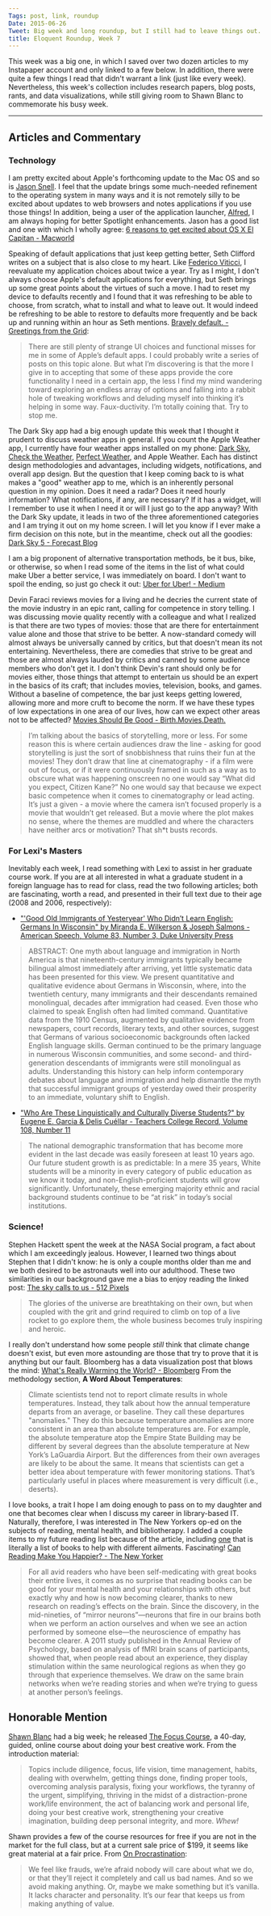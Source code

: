 ```yaml
---
Tags: post, link, roundup
Date: 2015-06-26
Tweet: Big week and long roundup, but I still had to leave things out. Also, a shout out to @shawnblanc.
title: Eloquent Roundup, Week 7
---
```


This week was a big one, in which I saved over two dozen articles to my Instapaper account and only linked to a few below. In addition, there were quite a few things I read that didn't warrant a link (just like every week). Nevertheless, this week's collection includes research papers, blog posts, rants, and data visualizations, while still giving room to Shawn Blanc to commemorate his busy week.

---

## Articles and Commentary
### Technology
I am pretty excited about Apple's forthcoming update to the Mac OS and so is [Jason Snell](http://sixcolors.com). I feel that the update brings some much-needed refinement to the operating system in many ways and it is not remotely silly to be excited about updates to web browsers and notes applications if you use those things! In addition, being a user of the application launcher, [Alfred](http://www.alfredapp.com), I am always hoping for better Spotlight enhancements. Jason has a good list and one with which I wholly agree: [6 reasons to get excited about OS X El Capitan - Macworld](http://www.macworld.com/article/2939753/6-reasons-to-get-excited-about-os-x-el-capitan.html)

Speaking of default applications that just keep getting better, Seth Clifford writes on a subject that is also close to my heart. Like [Federico Viticci](http://www.macstories.net/linked/reconsidering-apples-default-apps/ "Reconsidering Apple’s Default Apps - MacStories"), I reevaluate my application choices about twice a year. Try as I might, I don't always choose Apple's default applications for everything, but Seth brings up some great points about the virtues of such a move. I had to reset my device to defaults recently and I found that it was refreshing to be able to choose, from scratch, what to install and what to leave out. It would indeed be refreshing to be able to restore to defaults more frequently and be back up and running within an hour as Seth mentions. [Bravely default. - Greetings from the Grid](http://sethclifford.me/2015/06/bravely-default/):

> There are still plenty of strange UI choices and functional misses for me in some of Apple’s default apps. I could probably write a series of posts on this topic alone. But what I’m discovering is that the more I give in to accepting that some of these apps provide the core functionality I need in a certain app, the less I find my mind wandering toward exploring an endless array of options and falling into a rabbit hole of tweaking workflows and deluding myself into thinking it’s helping in some way. Faux-ductivity. I’m totally coining that. Try to stop me.

The Dark Sky app had a big enough update this week that I thought it prudent to discuss weather apps in general. If you count the Apple Weather app, I currently have four weather apps installed on my phone: [Dark Sky](http://darkskyapp.com), [Check the Weather](http://checktheweather.co), [Perfect Weather](http://contrast.co/perfect-weather/), and Apple Weather. Each has distinct design methodologies and advantages, including widgets, notifications, and overall app design. But the question that I keep coming back to is what makes a "good" weather app to me, which is an inherently personal question in my opinion. Does it need a radar? Does it need hourly information? What notifications, if any, are necessary? If it has a widget, will I remember to use it when I need it or will I just go to the app anyway? With the Dark Sky update, it leads in two of the three aforementioned categories and I am trying it out on my home screen. I will let you know if I ever make a firm decision on this note, but in the meantime, check out all the goodies: [Dark Sky 5 - Forecast Blog](http://blog.forecast.io/dark-sky-5/)

I am a big proponent of alternative transportation methods, be it bus, bike, or otherwise, so when I read some of the items in the list of what could make Uber a better service, I was immediately on board. I don't want to spoil the ending, so just go check it out: [Uber for Uber! - Medium](https://medium.com/message/uber-for-uber-9c41298e3f7f)

Devin Faraci reviews movies for a living and he decries the current state of the movie industry in an epic rant, calling for competence in story telling. I was discussing movie quality recently with a colleague and what I realized is that there are two types of movies: those that are there for entertainment value alone and those that strive to be better. A now-standard comedy will almost always be universally canned by critics, but that doesn't mean its not entertaining. Nevertheless, there are comedies that strive to be great and those are almost always lauded by critics and canned by some audience members who don't get it. I don't think Devin's rant should only be for movies either, those things that attempt to entertain us should be an expert in the basics of its craft; that includes movies, television, books, and games. Without a baseline of competence, the bar just keeps getting lowered, allowing more and more cruft to become the norm. If we have these types of low expectations in one area of our lives, how can we expect other areas not to be affected? [Movies Should Be Good - Birth.Movies.Death.](http://birthmoviesdeath.com/2015/06/25/movies-should-be-good)

> I’m talking about the basics of storytelling, more or less. For some reason this is where certain audiences draw the line - asking for good storytelling is just the sort of snobbishness that ruins their fun at the movies! They don’t draw that line at cinematography - if a film were out of focus, or if it were continuously framed in such as a way as to obscure what was happening onscreen no one would say “What did you expect, Citizen Kane?” No one would say that because we expect basic competence when it comes to cinematography or lead acting. It’s just a given - a movie where the camera isn’t focused properly is a movie that wouldn’t get released. But a movie where the plot makes no sense, where the themes are muddled and where the characters have neither arcs or motivation? That sh*t busts records.

### For Lexi's Masters
Inevitably each week, I read something with Lexi to assist in her graduate course work. If you are at all interested in what a graduate student in a foreign language has to read for class, read the two following articles; both are fascinating, worth a read, and presented in their full text due to their age (2008 and 2006, respectively):

+ ["'Good Old Immigrants of Yesteryear' Who Didn’t Learn English: Germans In Wisconsin" by Miranda E. Wilkerson & Joseph Salmons - American Speech, Volume 83, Number 3, Duke University Press](http://americanspeech.dukejournals.org/content/83/3/259.full.pdf+html)

> ABSTRACT: One myth about language and immigration in North America is that nineteenth-century immigrants typically became bilingual almost immediately after arriving, yet little systematic data has been presented for this view. We present quantitative and qualitative evidence about Germans in Wisconsin, where, into the twentieth century, many immigrants and their descendants remained monolingual, decades after immigration had ceased. Even those who claimed to speak English often had limited command. Quantitative data from the 1910 Census, augmented by qualitative evidence from newspapers, court records, literary texts, and other sources, suggest that Germans of various socioeconomic backgrounds often lacked English language skills. German continued to be the primary language in numerous Wisconsin communities, and some second- and third-generation descendants of immigrants were still monolingual as adults. Understanding this history can help inform contemporary debates about language and immigration and help dismantle the myth that successful immigrant groups of yesterday owed their prosperity to an immediate, voluntary shift to English.

+ ["Who Are These Linguistically and Culturally Diverse Students?" by Eugene E. Garcia & Delis Cuéllar - Teachers College Record, Volume 108, Number 11](http://www.tcrecord.org/library/content.asp?contentid=12803)

> The national demographic transformation that has become more evident in the last decade was easily foreseen at least 10 years ago. Our future student growth is as predictable: In a mere 35 years, White students will be a minority in every category of public education as we know it today, and non-English-proficient students will grow significantly. Unfortunately, these emerging majority ethnic and racial background students continue to be “at risk” in today’s social institutions.

### Science!
Stephen Hackett spent the week at the NASA Social program, a fact about which I am exceedingly jealous. However, I learned two things about Stephen that I didn't know: he is only a couple months older than me and we both desired to be astronauts well into our adulthood. These two similarities in our background gave me a bias to enjoy reading the linked post: [The sky calls to us - 512 Pixels](http://www.512pixels.net/blog/2015/6/the-sky-calls-to-us)

> The glories of the universe are breathtaking on their own, but when coupled with the grit and grind required to climb on top of a live rocket to go explore them, the whole business becomes truly inspiring and heroic.

I really don't understand how some people *still* think that climate change doesn't exist, but even more astounding are those that try to prove that it is anything but our fault. Bloomberg has a data visualization post that blows the mind: [What's Really Warming the World? - Bloomberg](http://www.bloomberg.com/graphics/2015-whats-warming-the-world/)
From the methodology section, **A Word About Temperatures**:

> Climate scientists tend not to report climate results in whole temperatures. Instead, they talk about how the annual temperature departs from an average, or baseline. They call these departures "anomalies." They do this because temperature anomalies are more consistent in an area than absolute temperatures are. For example, the absolute temperature atop the Empire State Building may be different by several degrees than the absolute temperature at New York’s LaGuardia Airport. But the differences from their own averages are likely to be about the same. It means that scientists can get a better idea about temperature with fewer monitoring stations. That’s particularly useful in places where measurement is very difficult (i.e., deserts).

I love books, a trait I hope I am doing enough to pass on to my daughter and one that becomes clear when I discuss my career in library-based IT. Naturally, therefore, I was interested in The New Yorkers op-ed on the subjects of reading, mental health, and bibliotherapy. I added a couple items to my future reading list because of the article, including [one](http://thenovelcure.com/about) that is literally a list of books to help with different ailments. Fascinating! [Can Reading Make You Happier? - The New Yorker](http://www.newyorker.com/culture/cultural-comment/can-reading-make-you-happier)

> For all avid readers who have been self-medicating with great books their entire lives, it comes as no surprise that reading books can be good for your mental health and your relationships with others, but exactly why and how is now becoming clearer, thanks to new research on reading’s effects on the brain. Since the discovery, in the mid-nineties, of “mirror neurons”—neurons that fire in our brains both when we perform an action ourselves and when we see an action performed by someone else—the neuroscience of empathy has become clearer. A 2011 study published in the Annual Review of Psychology, based on analysis of fMRI brain scans of participants, showed that, when people read about an experience, they display stimulation within the same neurological regions as when they go through that experience themselves. We draw on the same brain networks when we’re reading stories and when we’re trying to guess at another person’s feelings.

## Honorable Mention
[Shawn Blanc](http://shawnblanc.net) had a big week; he released [The Focus Course](https://thefocuscourse.com), a 40-day, guided, online course about doing your best creative work. From the introduction material:

> Topics include diligence, focus, life vision, time management, habits, dealing with overwhelm, getting things done, finding proper tools, overcoming analysis paralysis, fixing your workflows, the tyranny of the urgent, simplifying, thriving in the midst of a distraction-prone work/life environment, the act of balancing work and personal life, doing your best creative work, strengthening your creative imagination, building deep personal integrity, and more. *Whew!*

Shawn provides a few of the course resources for free if you are not in the market for the full class, but at a current sale price of $199, it seems like great material at a fair price. From [On Procrastination](https://thefocuscourse.com/procrastination-robs-us.html):

> We feel like frauds, we’re afraid nobody will care about what we do, or that they’ll reject it completely and call us bad names. And so we avoid making anything. Or, maybe we make something but it’s vanilla. It lacks character and personality. It’s our fear that keeps us from making anything of value.